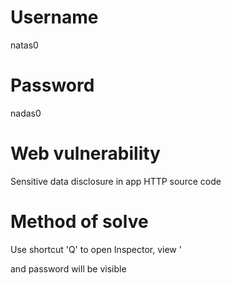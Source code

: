 # Username
natas0

# Password
nadas0

# Web vulnerability
Sensitive data disclosure in app HTTP source code

# Method of solve
Use shortcut 'Q' to open Inspector, view '<div id="content"> and password will be visible
